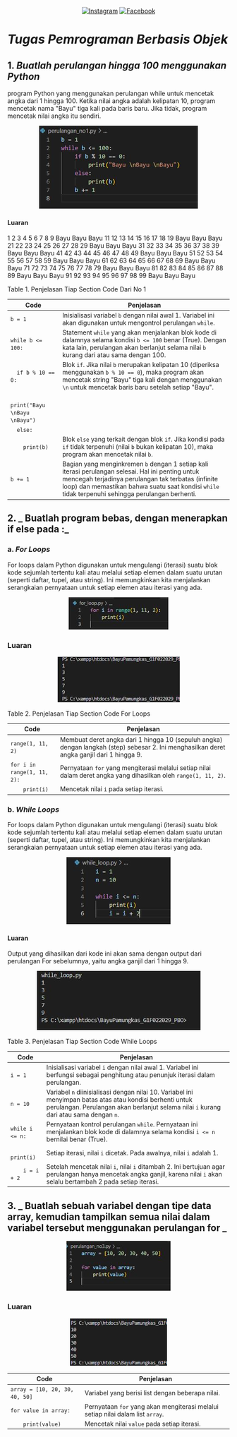 <div align="center">

<a href="https://www.instagram.com/bayu_pamungkas031/"><img src="https://png.pngtree.com/element_our/md/20180626/md_5b321ca31d522.png" alt="Instagram" width="50" height="50"></a>
<a href="https://www.facebook.com/profile.php?id=100030246067484"><img src="https://upload.wikimedia.org/wikipedia/commons/thumb/5/51/Facebook_f_logo_%282019%29.svg/768px-Facebook_f_logo_%282019%29.svg.png" alt="Facebook" width="50" height="50"></a>


</div>

# _Tugas Pemrograman Berbasis Objek_

## 1. _Buatlah perulangan hingga 100 menggunakan Python_
program Python yang menggunakan perulangan while untuk mencetak angka dari 1 hingga 100. Ketika nilai angka adalah kelipatan 10, program mencetak nama "Bayu" tiga kali pada baris baru. Jika tidak, program mencetak nilai angka itu sendiri.

<div align="center">

![Alt text](image_no1.jpg)

</div>

#### Luaran

1
2
3
4
5
6
7
8
9
Bayu 
Bayu 
Bayu
11
12
13
14
15
16
17
18
19
Bayu 
Bayu 
Bayu
21
22
23
24
25
26
27
28
29
Bayu 
Bayu 
Bayu
31
32
33
34
35
36
37
38
39
Bayu 
Bayu 
Bayu
41
42
43
44
45
46
47
48
49
Bayu 
Bayu 
Bayu
51
52
53
54
55
56
57
58
59
Bayu 
Bayu 
Bayu
61
62
63
64
65
66
67
68
69
Bayu 
Bayu 
Bayu
71
72
73
74
75
76
77
78
79
Bayu 
Bayu 
Bayu
81
82
83
84
85
86
87
88
89
Bayu 
Bayu 
Bayu
91
92
93
94
95
96
97
98
99
Bayu 
Bayu 
Bayu

Table 1. Penjelasan Tiap Section Code Dari No 1
<div align="center">

| Code                        | Penjelasan                                                                                                                                                                                                                          |
| --------------------------- | ----------------------------------------------------------------------------------------------------------------------------------------------------------------------------------------------------------------------------------- |
| `b = 1`                     | Inisialisasi variabel `b` dengan nilai awal 1. Variabel ini akan digunakan untuk mengontrol perulangan `while`.                                                                                                                    |
| `while b <= 100:`           | Statement `while` yang akan menjalankan blok kode di dalamnya selama kondisi `b <= 100` benar (True). Dengan kata lain, perulangan akan berlanjut selama nilai `b` kurang dari atau sama dengan 100.                               |
| `  if b % 10 == 0:`         | Blok `if`. Jika nilai `b` merupakan kelipatan 10 (diperiksa menggunakan `b % 10 == 0`), maka program akan mencetak string "Bayu" tiga kali dengan menggunakan `\n` untuk mencetak baris baru setelah setiap "Bayu".               |
| `    print("Bayu \nBayu \nBayu")` |                                                                                                                                                                                                                                     |
| `  else:`                   |                                                                                                                                                                                                                                     |
| `    print(b)`              | Blok `else` yang terkait dengan blok `if`. Jika kondisi pada `if` tidak terpenuhi (nilai `b` bukan kelipatan 10), maka program akan mencetak nilai `b`.                                                                           |
| `b += 1`                    | Bagian yang menginkremen `b` dengan 1 setiap kali iterasi perulangan selesai. Hal ini penting untuk mencegah terjadinya perulangan tak terbatas (infinite loop) dan memastikan bahwa suatu saat kondisi `while` tidak terpenuhi sehingga perulangan berhenti. |


</div>

## 2. _ Buatlah program bebas, dengan menerapkan if else pada :_
### a. _For Loops_
For loops dalam Python digunakan untuk mengulangi (iterasi) suatu blok kode sejumlah tertentu kali atau melalui setiap elemen dalam suatu urutan (seperti daftar, tupel, atau string). Ini memungkinkan kita menjalankan serangkaian pernyataan untuk setiap elemen atau iterasi yang ada.


<div align="center">

![Alt text](for_loop.jpg)

</div>

### Luaran

<div align="center">

![Alt text](luaran_for.jpg)

</div>

Table 2. Penjelasan Tiap Section Code For Loops
<div align="center">

| Code                   | Penjelasan                                                                                                                                                        |
| ---------------------- | ------------------------------------------------------------------------------------------------------------------------------------------------------------------ |
| `range(1, 11, 2)`      | Membuat deret angka dari 1 hingga 10 (sepuluh angka) dengan langkah (step) sebesar 2. Ini menghasilkan deret angka ganjil dari 1 hingga 9.                             |
| `for i in range(1, 11, 2):` | Pernyataan `for` yang mengiterasi melalui setiap nilai dalam deret angka yang dihasilkan oleh `range(1, 11, 2)`.                                              |
| `    print(i)`          | Mencetak nilai `i` pada setiap iterasi.                                                                                                                           |

</div>

### b. _While Loops_
For loops dalam Python digunakan untuk mengulangi (iterasi) suatu blok kode sejumlah tertentu kali atau melalui setiap elemen dalam suatu urutan (seperti daftar, tupel, atau string). Ini memungkinkan kita menjalankan serangkaian pernyataan untuk setiap elemen atau iterasi yang ada.


<div align="center">

![Alt text](while_loop.jpg)

</div>

#### Luaran
Output yang dihasilkan dari kode ini akan sama dengan output dari perulangan For sebelumnya, yaitu angka ganjil dari 1 hingga 9.

<div align="center">

![Alt text](luaran_while.jpg)

</div>

Table 3. Penjelasan Tiap Section Code While Loops
<div align="center">

| Code                | Penjelasan                                                                                                                                                        |
| ------------------- | ------------------------------------------------------------------------------------------------------------------------------------------------------------------ |
| `i = 1`             | Inisialisasi variabel `i` dengan nilai awal 1. Variabel ini berfungsi sebagai penghitung atau penunjuk iterasi dalam perulangan.                                      |
| `n = 10`            | Variabel `n` diinisialisasi dengan nilai 10. Variabel ini menyimpan batas atas atau kondisi berhenti untuk perulangan. Perulangan akan berlanjut selama nilai `i` kurang dari atau sama dengan `n`.  |
| `while i <= n:`     | Pernyataan kontrol perulangan `while`. Pernyataan ini menjalankan blok kode di dalamnya selama kondisi `i <= n` bernilai benar (True).                                |
| `    print(i)`      | Setiap iterasi, nilai `i` dicetak. Pada awalnya, nilai `i` adalah 1.                                                                                                   |
| `    i = i + 2`     | Setelah mencetak nilai `i`, nilai `i` ditambah 2. Ini bertujuan agar perulangan hanya mencetak angka ganjil, karena nilai `i` akan selalu bertambah 2 pada setiap iterasi. |

</div>

## 3. _ Buatlah sebuah variabel dengan tipe data array, kemudian tampilkan semua nilai dalam variabel tersebut menggunakan perulangan for _

<div align="center">

![Alt text](no3.jpg)

</div>

### Luaran

<div align="center">

![Alt text](luaran_no3.jpg)

</div>

<div align="center">

| Code                       | Penjelasan                                                                                      |
| -------------------------- | ----------------------------------------------------------------------------------------------- |
| `array = [10, 20, 30, 40, 50]` | Variabel yang berisi list dengan beberapa nilai.                                                |
| `for value in array:`      | Pernyataan `for` yang akan mengiterasi melalui setiap nilai dalam list `array`.                |
| `    print(value)`         | Mencetak nilai `value` pada setiap iterasi.                                                    |

</div>

